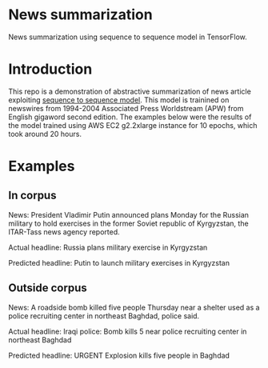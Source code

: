 # News summarization
News summarization using sequence to sequence model in TensorFlow.

# Introduction
This repo is a demonstration of abstractive summarization of news article exploiting [sequence to sequence model](https://www.tensorflow.org/tutorials/seq2seq/). This model is trainined on newswires from 1994-2004 Associated Press Worldstream (APW) from English gigaword second edition. The examples below were the results of the model trained using AWS EC2 g2.2xlarge instance for 10 epochs, which took around 20 hours. 

# Examples
## In corpus
News: President Vladimir Putin announced plans Monday for the Russian military to hold exercises in the former Soviet republic of Kyrgyzstan, the ITAR-Tass news agency reported. 

Actual headline: Russia plans military exercise in Kyrgyzstan

Predicted headline: Putin to launch military exercises in Kyrgyzstan

## Outside corpus
News: A roadside bomb killed five people Thursday near a shelter used as a police recruiting center in northeast Baghdad, police said.

Actual headline: Iraqi police: Bomb kills 5 near police recruiting center in northeast Baghdad

Predicted headline: URGENT Explosion kills five people in Baghdad
